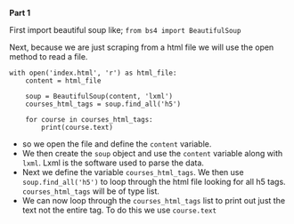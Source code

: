 **Part 1**

First import beautiful soup like;
`from bs4 import BeautifulSoup`

Next, because we are just scraping from a html file we will use the open method to read a file. 
```
with open('index.html', 'r') as html_file:
	content = html_file
	
	soup = BeautifulSoup(content, 'lxml')
	courses_html_tags = soup.find_all('h5')
	
	for course in courses_html_tags:
		print(course.text)
```

- so we open the file and define the `content` variable.
- We then create the `soup` object and use the `content` variable along with `lxml`. Lxml is the software used to parse the data. 
- Next we define the variable `courses_html_tags`. We then use `soup.find_all('h5')` to loop through the html file looking for all h5 tags. `courses_html_tags` will be of type list.
- We can now loop through the `courses_html_tags` list to print out just the text not the entire tag. To do this we use `course.text`
